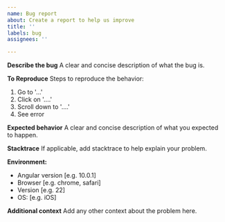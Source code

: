 ```yaml
---
name: Bug report
about: Create a report to help us improve
title: ''
labels: bug
assignees: ''

---
```


**Describe the bug**
A clear and concise description of what the bug is.

**To Reproduce**
Steps to reproduce the behavior:
1. Go to '...'
2. Click on '....'
3. Scroll down to '....'
4. See error

**Expected behavior**
A clear and concise description of what you expected to happen.

**Stacktrace**
If applicable, add stacktrace to help explain your problem.

**Environment:**
 - Angular version [e.g. 10.0.1]
 - Browser [e.g. chrome, safari]
 - Version [e.g. 22]
 - OS: [e.g. iOS]

**Additional context**
Add any other context about the problem here.
